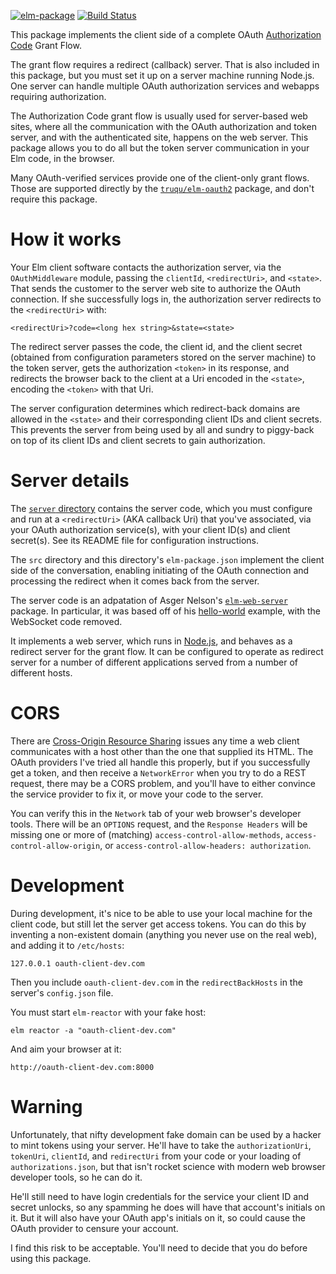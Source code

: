 [![elm-package](https://img.shields.io/badge/elm-2.0.0-blue.svg)](http://package.elm-lang.org/packages/billstclair/elm-oauth-middleware/latest)
[![Build Status](https://travis-ci.org/billstclair/elm-oauth-middleware.svg?branch=master)](https://travis-ci.org/billstclair/elm-oauth-middleware)

This package implements the client side of a complete OAuth [Authorization Code](https://tools.ietf.org/html/rfc6749#section-1.3.1) Grant Flow.

The grant flow requires a redirect (callback) server. That is also included in this package, but you must set it up on a server machine running Node.js. One server can handle multiple OAuth authorization services and webapps requiring authorization.

The Authorization Code grant flow is usually used for server-based web sites, where all the communication with the OAuth authorization and token server, and with the authenticated site, happens on the web server. This package allows you to do all but the token server communication in your Elm code, in the browser.

Many OAuth-verified services provide one of the client-only grant flows. Those are supported directly by the [`truqu/elm-oauth2`](http://package.elm-lang.org/packages/truqu/elm-oauth2/latest) package, and don't require this package.

# How it works

Your Elm client software contacts the authorization server, via the `OAuthMiddleware` module, passing the `clientId`, `<redirectUri>`, and `<state>`. That sends the customer to the server web site to authorize the OAuth connection. If she successfully logs in, the authorization server redirects to the `<redirectUri>` with:

    <redirectUri>?code=<long hex string>&state=<state>
    
The redirect server passes the code, the client id, and the client secret (obtained from configuration parameters stored on the server machine) to the token server, gets the authorization `<token>` in its response, and redirects the browser back to the client at a Uri encoded in the `<state>`, encoding the `<token>` with that Uri.

The server configuration determines which redirect-back domains are allowed in the `<state>` and their corresponding client IDs and client secrets. This prevents the server from being used by all and sundry to piggy-back on top of its client IDs and client secrets to gain authorization.

# Server details

The [`server` directory](https://github.com/billstclair/elm-oauth-middleware/tree/master/server) contains the server code, which you must configure and run at a `<redirectUri>` (AKA callback Uri) that you've associated, via your OAuth authorization service(s), with your client ID(s) and client secret(s). See its README file for configuration instructions.

The `src` directory and this directory's `elm-package.json` implement the client side of the conversation, enabling initiating of the OAuth connection and processing the redirect when it comes back from the server.

The server code is an adpatation of Asger Nelson's [`elm-web-server`](https://www.npmjs.com/package/elm-web-server) package. In particular, it was based off of his [hello-world](https://github.com/opvasger/elm-web-server/tree/master/examples/hello-world) example, with the WebSocket code removed.

It implements a web server, which runs in [Node.js](https://nodejs.org/en/), and behaves as a redirect server for the grant flow. It can be configured to operate as redirect server for a number of different applications served from a number of different hosts.

# CORS

There are [Cross-Origin Resource Sharing](https://developer.mozilla.org/en-US/docs/Web/HTTP/CORS) issues any time a web client communicates with a host other than the one that supplied its HTML. The OAuth providers I've tried all handle this properly, but if you successfully get a token, and then receive a `NetworkError` when you try to do a REST request, there may be a CORS problem, and you'll have to either convince the service provider to fix it, or move your code to the server.

You can verify this in the `Network` tab of your web browser's developer tools. There will be an `OPTIONS` request, and the `Response Headers` will be missing one or more of (matching) `access-control-allow-methods`, `access-control-allow-origin`, or `access-control-allow-headers: authorization`.

# Development

During development, it's nice to be able to use your local machine for the client code, but still let the server get access tokens. You can do this by inventing a non-existent domain (anything you never use on the real web), and adding it to `/etc/hosts`:

    127.0.0.1 oauth-client-dev.com
    
Then you include `oauth-client-dev.com` in the `redirectBackHosts` in the server's `config.json` file.

You must start `elm-reactor` with your fake host:

    elm reactor -a "oauth-client-dev.com"
    
And aim your browser at it:

    http://oauth-client-dev.com:8000

# Warning

Unfortunately, that nifty development fake domain can be used by a hacker to mint tokens using your server. He'll have to take the `authorizationUri`, `tokenUri`, `clientId`, and `redirectUri` from your code or your loading of `authorizations.json`, but that isn't rocket science with modern web browser developer tools, so he can do it.

He'll still need to have login credentials for the service your client ID and secret unlocks, so any spamming he does will have that account's initials on it. But it will also have your OAuth app's initials on it, so could cause the OAuth provider to censure your account.

I find this risk to be acceptable. You'll need to decide that you do before using this package.
